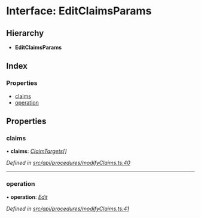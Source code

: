 # Interface: EditClaimsParams

## Hierarchy

* **EditClaimsParams**

## Index

### Properties

* [claims](api_procedures.editclaimsparams.md#claims)
* [operation](api_procedures.editclaimsparams.md#operation)

## Properties

###  claims

• **claims**: *[ClaimTargets](types.claimtargets.md)[]*

*Defined in [src/api/procedures/modifyClaims.ts:40](https://github.com/PolymathNetwork/polymesh-sdk/blob/6d34df1/src/api/procedures/modifyClaims.ts#L40)*

___

###  operation

• **operation**: *[Edit](../enums/types.claimoperation.md#edit)*

*Defined in [src/api/procedures/modifyClaims.ts:41](https://github.com/PolymathNetwork/polymesh-sdk/blob/6d34df1/src/api/procedures/modifyClaims.ts#L41)*
